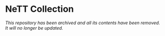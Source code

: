 # NeTT Collection

*This repository has been archived and all its contents have been removed. It will no longer be updated.*
